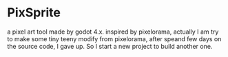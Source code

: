 # PixSprite

a pixel art tool made by godot 4.x. inspired by pixelorama, actually I am try to make some tiny teeny modify from pixelorama, after speand few days on the source code, I gave up. So I start a new project to build another one.


